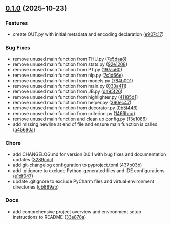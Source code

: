 <!-- insertion marker -->
<a name="0.1.0"></a>

## [0.1.0](https://github.com///compare/e542837ade41979f69f79358c5b882d0e76f495c...0.1.0) (2025-10-23)

### Features

- create OUT.py with initial metadata and encoding declaration ([e907c17](https://github.com///commit/e907c17ddffcc4960a44699b9efeb2d0c7970be9))

### Bug Fixes

- remove unused main function from THU.py ([7e5daa8](https://github.com///commit/7e5daa842046fecc4652ceb0726b086f747b28b9))
- remove unused main function from stats.py ([92e1208](https://github.com///commit/92e1208845a26d33c8331ae94fd3b22b6a52a592))
- remove unused main function from PT.py ([197aa60](https://github.com///commit/197aa609532573dfaa0268dee3cf272eb44677b7))
- remove unused main function from nlp.py ([7c1d66e](https://github.com///commit/7c1d66ecd8a70c930c37c53f8790ff1e85fec064))
- remove unused main function from models.py ([784b001](https://github.com///commit/784b001aac9b1105cfa3574e6b5e70098f83fd7d))
- remove unused main function from main.py ([033a411](https://github.com///commit/033a41196e47d9afa5d51a261ebb38f41d577db7))
- remove unused main function from JB.py ([da95f26](https://github.com///commit/da95f260896b7eaafa2eb840ca84884d3e7ec582))
- remove unused main function from highlighter.py ([41185d1](https://github.com///commit/41185d1f548592cd658aecaaca2b7c65e99a537c))
- remove unused main function from helper.py ([390ec47](https://github.com///commit/390ec478ba7da0516bf2b4c6ae21def03769699c))
- remove unused main function from decorator.py ([0b5f446](https://github.com///commit/0b5f4468d535f2baf06209a46f39c495ae41031b))
- remove unused main function from criterion.py ([1466bcd](https://github.com///commit/1466bcd304528c522aa053ef75066d7ebfe0c6d7))
- remove unused main function and clean up config.py ([f3e1086](https://github.com///commit/f3e108636e9f9de22809686c2fd1b41b8d935a16))
- add missing newline at end of file and ensure main function is called ([a45690a](https://github.com///commit/a45690a36e8b8d2780c272fa1ef875b380a9de39))

### Chore

- add CHANGELOG.md for version 0.0.1 with bug fixes and documentation updates ([3289cdc](https://github.com///commit/3289cdc9cb21e251b3a64464f75e9ab7d10de7a4))
- add git-changelog configuration to pyproject.toml ([437b03b](https://github.com///commit/437b03b9d2e5e6a0e197791c1671cd892380a477))
- add .gitignore to exclude Python-generated files and IDE configurations ([e1df047](https://github.com///commit/e1df047c36615889de09ce52a2c2e1e3b0ad528a))
- update .gitignore to exclude PyCharm files and virtual environment directories ([cb889ab](https://github.com///commit/cb889ab9d47cf345efd60c61955b730d7d475096))

### Docs

- add comprehensive project overview and environment setup instructions to README ([33a878a](https://github.com///commit/33a878a0bf4760a65e431e7d6f194f203cf8dda5))

